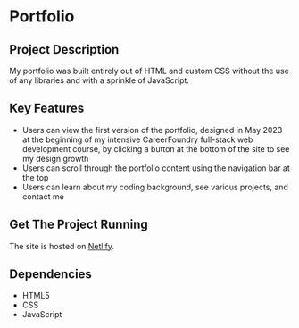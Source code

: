 # Portfolio

## Project Description
My portfolio was built entirely out of HTML and custom CSS without the use of any libraries and with a sprinkle of JavaScript.

## Key Features
* Users can view the first version of the portfolio, designed in May 2023 at the beginning of my intensive CareerFoundry full-stack web development course, by clicking a button at the bottom of the site to see my design growth
* Users can scroll through the portfolio content using the navigation bar at the top
* Users can learn about my coding background, see various projects, and contact me

## Get The Project Running

The site is hosted on [Netlify](https://kaylee-bowers.netlify.app/). 

## Dependencies
* HTML5
* CSS
* JavaScript
